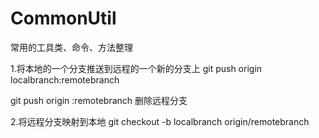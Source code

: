 # CommonUtil
常用的工具类、命令、方法整理

1.将本地的一个分支推送到远程的一个新的分支上
git push origin localbranch:remotebranch

git push origin :remotebranch 删除远程分支

2.将远程分支映射到本地
git checkout -b localbranch origin/remotebranch
